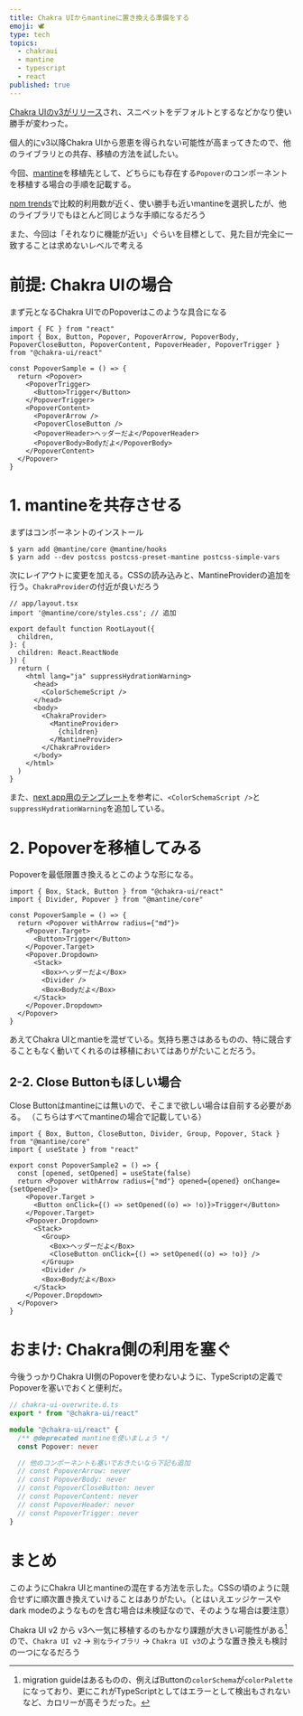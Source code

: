 ```yaml
---
title: Chakra UIからmantineに置き換える準備をする
emoji: 🕊️
type: tech
topics:
  - chakraui
  - mantine
  - typescript
  - react
published: true
---
```


[Chakra UIのv3がリリース](https://www.chakra-ui.com/blog/00-announcing-v3)され、スニペットをデフォルトとするなどかなり使い勝手が変わった。

個人的にv3以降Chakra UIから恩恵を得られない可能性が高まってきたので、他のライブラリとの共存、移植の方法を試したい。

今回、[mantine](https://mantine.dev/)を移植先として、どちらにも存在する`Popover`のコンポーネントを移植する場合の手順を記載する。

[npm trends](https://npmtrends.com/@chakra-ui/react-vs-@mantine/core)で比較的利用数が近く、使い勝手も近いmantineを選択したが、他のライブラリでもほとんど同じような手順になるだろう

また、今回は「それなりに機能が近い」ぐらいを目標として、見た目が完全に一致することは求めないレベルで考える

# 前提: Chakra UIの場合

まず元となるChakra UIでのPopoverはこのような具合になる

```tsx
import { FC } from "react"
import { Box, Button, Popover, PopoverArrow, PopoverBody, PopoverCloseButton, PopoverContent, PopoverHeader, PopoverTrigger } from "@chakra-ui/react"

const PopoverSample = () => {
  return <Popover>
    <PopoverTrigger>
      <Button>Trigger</Button>
    </PopoverTrigger>
    <PopoverContent>
      <PopoverArrow />
      <PopoverCloseButton />
      <PopoverHeader>ヘッダーだよ</PopoverHeader>
      <PopoverBody>Bodyだよ</PopoverBody>
    </PopoverContent>
  </Popover>
}
```

# 1. mantineを共存させる

まずはコンポーネントのインストール

```
$ yarn add @mantine/core @mantine/hooks
$ yarn add --dev postcss postcss-preset-mantine postcss-simple-vars
```

次にレイアウトに変更を加える。CSSの読み込みと、MantineProviderの追加を行う。`ChakraProvider`の付近が良いだろう

```tsx
// app/layout.tsx
import '@mantine/core/styles.css'; // 追加

export default function RootLayout({
  children,
}: {
  children: React.ReactNode
}) {
  return (
    <html lang="ja" suppressHydrationWarning>
      <head>
        <ColorSchemeScript />
      </head>
      <body>
        <ChakraProvider>
          <MantineProvider>
            {children}
          </MantineProvider>
        </ChakraProvider>
      </body>
    </html>
  )
}
```

また、[next app用のテンプレート](https://github.com/mantinedev/next-app-min-template/blob/master/app/layout.tsx)を参考に、`<ColorSchemaScript />`と`suppressHydrationWarning`を追加している。


# 2. Popoverを移植してみる

Popoverを最低限置き換えるとこのような形になる。

```tsx
import { Box, Stack, Button } from "@chakra-ui/react"
import { Divider, Popover } from "@mantine/core"

const PopoverSample = () => {
  return <Popover withArrow radius={"md"}>
    <Popover.Target>
      <Button>Trigger</Button>
    </Popover.Target>
    <Popover.Dropdown>
      <Stack>
        <Box>ヘッダーだよ</Box>
        <Divider />
        <Box>Bodyだよ</Box>
      </Stack>
    </Popover.Dropdown>
  </Popover>
}
```

あえてChakra UIとmantieを混ぜている。気持ち悪さはあるものの、特に競合することもなく動いてくれるのは移植においてはありがたいことだろう。

## 2-2. Close Buttonもほしい場合
Close Buttonはmantineには無いので、そこまで欲しい場合は自前する必要がある。
（こちらはすべてmantineの場合で記載している）

```tsx
import { Box, Button, CloseButton, Divider, Group, Popover, Stack } from "@mantine/core"
import { useState } from "react"

export const PopoverSample2 = () => {
  const [opened, setOpened] = useState(false)
  return <Popover withArrow radius={"md"} opened={opened} onChange={setOpened}>
    <Popover.Target >
      <Button onClick={() => setOpened((o) => !o)}>Trigger</Button>
    </Popover.Target>
    <Popover.Dropdown>
      <Stack>
        <Group>
          <Box>ヘッダーだよ</Box>
          <CloseButton onClick={() => setOpened((o) => !o)} />
        </Group>
        <Divider />
        <Box>Bodyだよ</Box>
      </Stack>
    </Popover.Dropdown>
  </Popover>
}
```

# おまけ: Chakra側の利用を塞ぐ

今後うっかりChakra UI側のPopoverを使わないように、TypeScriptの定義でPopoverを塞いでおくと便利だ。

```ts
// chakra-ui-overwrite.d.ts
export * from "@chakra-ui/react"

module "@chakra-ui/react" {
  /** @deprecated mantineを使いましょう */
  const Popover: never

  // 他のコンポーネントも塞いでおきたいなら下記も追加
  // const PopoverArrow: never
  // const PopoverBody: never
  // const PopoverCloseButton: never
  // const PopoverContent: never
  // const PopoverHeader: never
  // const PopoverTrigger: never
}
```

# まとめ
このようにChakra UIとmantineの混在する方法を示した。CSSの頃のように競合せずに順次置き換えていけることはありがたい。（とはいえエッジケースやdark modeのようなものを含む場合は未検証なので、そのような場合は要注意）

Chakra UI v2 から v3へ一気に移植するのもかなり課題が大きい可能性がある[^1]ので、`Chakra UI v2` -> `別なライブラリ` -> `Chakra UI v3`のような置き換えも検討の一つになるだろう

[^1]: migration guideはあるものの、例えばButtonの`colorSchema`が`colorPalette`になっており、更にこれがTypeScriptとしてはエラーとして検出もされないなど、カロリーが高そうだった。